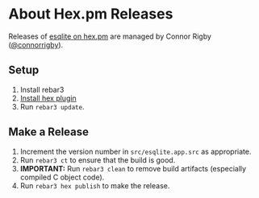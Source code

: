 # About Hex.pm Releases

Releases of [esqlite on hex.pm](https://hex.pm/packages/esqlite) are managed by Connor Rigby ([@connorrigby](https://github.com/connorrigby)).

## Setup
1. Install rebar3
2. [Install hex plugin](https://hex.pm/docs/rebar3_usage#installation)
3. Run `rebar3 update`.

## Make a Release

1. Increment the version number in `src/esqlite.app.src` as appropriate.
2. Run `rebar3 ct` to ensure that the build is good.
3. **IMPORTANT:** Run `rebar3 clean` to remove build artifacts (especially compiled C object code).
4. Run `rebar3 hex publish` to make the release.
